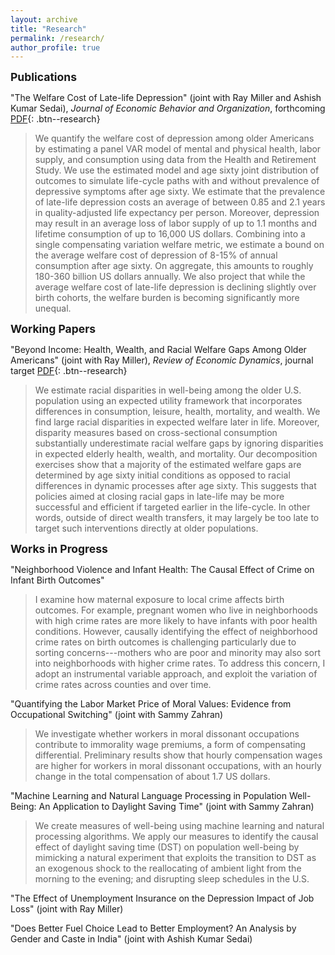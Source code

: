 ```yaml
---
layout: archive
title: "Research"
permalink: /research/
author_profile: true
---
```

<span style="font-size:1.25em; font-weight:bold;">Publications</span>

"The Welfare Cost of Late-life Depression" (joint with Ray Miller and Ashish Kumar Sedai), *Journal of Economic Behavior and Organization*, forthcoming [PDF](/files/pdf/research/Welfare_Cost_Late-life_Depression.pdf){: .btn--research}

> We quantify the welfare cost of depression among older Americans by estimating a panel VAR model of mental and physical health, labor supply, and consumption using data from the Health and Retirement Study. We use the estimated model and age sixty joint distribution of outcomes to simulate life-cycle paths with and without prevalence of depressive symptoms after age sixty. We estimate that the prevalence of late-life depression costs an average of between 0.85 and 2.1 years in quality-adjusted life expectancy per person. Moreover, depression may result in an average loss of labor supply of up to 1.1 months and lifetime consumption of up to 16,000 US dollars. Combining into a single compensating variation welfare metric, we estimate a bound on the average welfare cost of depression of 8-15% of annual consumption after age sixty. On aggregate, this amounts to roughly 180-360 billion US dollars annually. We also project that while the average welfare cost of late-life depression is declining slightly over birth cohorts, the welfare burden is becoming significantly more unequal.


<span style="font-size:1.25em; font-weight:bold;">Working Papers</span>

"Beyond Income: Health, Wealth, and Racial Welfare Gaps Among Older Americans" (joint with Ray Miller), *Review of Economic Dynamics*, journal target [PDF](/files/pdf/research/Racial_Welfare_Chin_Miller_2022.pdf){: .btn--research}

> We estimate racial disparities in well-being among the older U.S. population using an expected utility framework that incorporates differences in consumption, leisure, health, mortality, and wealth. We find large racial disparities in expected welfare later in life. Moreover, disparity measures based on cross-sectional consumption substantially underestimate racial welfare gaps by ignoring disparities in expected elderly health, wealth, and mortality. Our decomposition exercises show that a majority of the estimated welfare gaps are determined by age sixty initial conditions as opposed to racial differences in dynamic processes after age sixty. This suggests that policies aimed at closing racial gaps in late-life may be more successful and efficient if targeted earlier in the life-cycle. In other words, outside of direct wealth transfers, it may largely be too late to target such interventions directly at older populations.


<span style="font-size:1.25em; font-weight:bold;"> Works in Progress</span>

"Neighborhood Violence and Infant Health: The Causal Effect of Crime on Infant Birth Outcomes"

> I examine how maternal exposure to local crime affects birth outcomes. For example, pregnant women who live in neighborhoods with high crime rates are more likely to have infants with poor health conditions. However, causally identifying the effect of neighborhood crime rates on birth outcomes is challenging particularly due to sorting concerns---mothers who are poor and minority may also sort into neighborhoods with higher crime rates. To address this concern, I adopt an instrumental variable approach, and exploit the variation of crime rates across counties and over time.

"Quantifying the Labor Market Price of Moral Values: Evidence from Occupational Switching" (joint with Sammy Zahran)

> We investigate whether workers in moral dissonant occupations contribute to immorality wage premiums, a form of compensating differential. Preliminary results show that hourly compensation wages are higher for workers in moral dissonant occupations, with an hourly change in the total compensation of about 1.7 US dollars. 

"Machine Learning and Natural Language Processing in Population Well-Being: An Application to Daylight Saving Time" (joint with Sammy Zahran)

>  We create measures of well-being using machine learning and natural processing algorithms. We apply our measures to identify the causal effect of daylight saving time (DST) on population well-being by mimicking a natural experiment that exploits the transition to DST as an exogenous shock to the reallocating of ambient light from the morning to the evening; and disrupting sleep schedules in the U.S.

"The Effect of Unemployment Insurance on the Depression Impact of Job Loss" (joint with Ray Miller)

"Does Better Fuel Choice Lead to Better Employment? An Analysis by Gender and Caste in India" (joint with Ashish Kumar Sedai)
